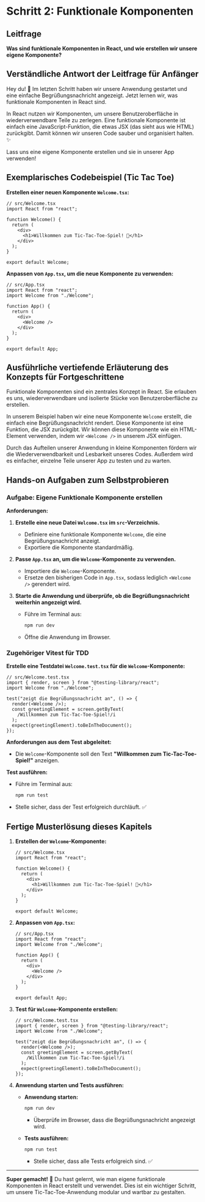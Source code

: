 # Schritt 2: Funktionale Komponenten

## Leitfrage

**Was sind funktionale Komponenten in React, und wie erstellen wir unsere eigene Komponente?**

## Verständliche Antwort der Leitfrage für Anfänger

Hey du! 👋 Im letzten Schritt haben wir unsere Anwendung gestartet und eine einfache Begrüßungsnachricht angezeigt. Jetzt lernen wir, was funktionale Komponenten in React sind.

In React nutzen wir Komponenten, um unsere Benutzeroberfläche in wiederverwendbare Teile zu zerlegen. Eine funktionale Komponente ist einfach eine JavaScript-Funktion, die etwas JSX (das sieht aus wie HTML) zurückgibt. Damit können wir unseren Code sauber und organisiert halten. ✨

Lass uns eine eigene Komponente erstellen und sie in unserer App verwenden!

## Exemplarisches Codebeispiel (Tic Tac Toe)

**Erstellen einer neuen Komponente `Welcome.tsx`:**

```tsx
// src/Welcome.tsx
import React from "react";

function Welcome() {
  return (
    <div>
      <h1>Willkommen zum Tic-Tac-Toe-Spiel! 🎉</h1>
    </div>
  );
}

export default Welcome;
```

**Anpassen von `App.tsx`, um die neue Komponente zu verwenden:**

```tsx
// src/App.tsx
import React from "react";
import Welcome from "./Welcome";

function App() {
  return (
    <div>
      <Welcome />
    </div>
  );
}

export default App;
```

## Ausführliche vertiefende Erläuterung des Konzepts für Fortgeschrittene

Funktionale Komponenten sind ein zentrales Konzept in React. Sie erlauben es uns, wiederverwendbare und isolierte Stücke von Benutzeroberfläche zu erstellen.

In unserem Beispiel haben wir eine neue Komponente `Welcome` erstellt, die einfach eine Begrüßungsnachricht rendert. Diese Komponente ist eine Funktion, die JSX zurückgibt. Wir können diese Komponente wie ein HTML-Element verwenden, indem wir `<Welcome />` in unserem JSX einfügen.

Durch das Aufteilen unserer Anwendung in kleine Komponenten fördern wir die Wiederverwendbarkeit und Lesbarkeit unseres Codes. Außerdem wird es einfacher, einzelne Teile unserer App zu testen und zu warten.

## Hands-on Aufgaben zum Selbstprobieren

### Aufgabe: Eigene Funktionale Komponente erstellen

**Anforderungen:**

1. **Erstelle eine neue Datei `Welcome.tsx` im `src`-Verzeichnis.**

   - Definiere eine funktionale Komponente `Welcome`, die eine Begrüßungsnachricht anzeigt.
   - Exportiere die Komponente standardmäßig.

2. **Passe `App.tsx` an, um die `Welcome`-Komponente zu verwenden.**

   - Importiere die `Welcome`-Komponente.
   - Ersetze den bisherigen Code in `App.tsx`, sodass lediglich `<Welcome />` gerendert wird.

3. **Starte die Anwendung und überprüfe, ob die Begrüßungsnachricht weiterhin angezeigt wird.**

   - Führe im Terminal aus:

     ```bash
     npm run dev
     ```

   - Öffne die Anwendung im Browser.

### Zugehöriger Vitest für TDD

**Erstelle eine Testdatei `Welcome.test.tsx` für die `Welcome`-Komponente:**

```tsx
// src/Welcome.test.tsx
import { render, screen } from "@testing-library/react";
import Welcome from "./Welcome";

test("zeigt die Begrüßungsnachricht an", () => {
  render(<Welcome />);
  const greetingElement = screen.getByText(
    /Willkommen zum Tic-Tac-Toe-Spiel!/i
  );
  expect(greetingElement).toBeInTheDocument();
});
```

**Anforderungen aus dem Test abgeleitet:**

- Die `Welcome`-Komponente soll den Text **"Willkommen zum Tic-Tac-Toe-Spiel!"** anzeigen.

**Test ausführen:**

- Führe im Terminal aus:

  ```bash
  npm run test
  ```

- Stelle sicher, dass der Test erfolgreich durchläuft. ✅

## Fertige Musterlösung dieses Kapitels

1. **Erstellen der `Welcome`-Komponente:**

   ```tsx
   // src/Welcome.tsx
   import React from "react";

   function Welcome() {
     return (
       <div>
         <h1>Willkommen zum Tic-Tac-Toe-Spiel! 🎉</h1>
       </div>
     );
   }

   export default Welcome;
   ```

2. **Anpassen von `App.tsx`:**

   ```tsx
   // src/App.tsx
   import React from "react";
   import Welcome from "./Welcome";

   function App() {
     return (
       <div>
         <Welcome />
       </div>
     );
   }

   export default App;
   ```

3. **Test für `Welcome`-Komponente erstellen:**

   ```tsx
   // src/Welcome.test.tsx
   import { render, screen } from "@testing-library/react";
   import Welcome from "./Welcome";

   test("zeigt die Begrüßungsnachricht an", () => {
     render(<Welcome />);
     const greetingElement = screen.getByText(
       /Willkommen zum Tic-Tac-Toe-Spiel!/i
     );
     expect(greetingElement).toBeInTheDocument();
   });
   ```

4. **Anwendung starten und Tests ausführen:**

   - **Anwendung starten:**

     ```bash
     npm run dev
     ```

     - Überprüfe im Browser, dass die Begrüßungsnachricht angezeigt wird.

   - **Tests ausführen:**

     ```bash
     npm run test
     ```

     - Stelle sicher, dass alle Tests erfolgreich sind. ✅

---

**Super gemacht!** 🎉 Du hast gelernt, wie man eigene funktionale Komponenten in React erstellt und verwendet. Dies ist ein wichtiger Schritt, um unsere Tic-Tac-Toe-Anwendung modular und wartbar zu gestalten.
